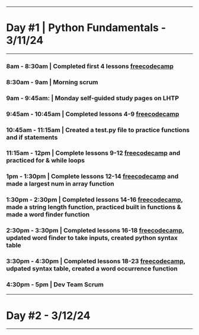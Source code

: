 ------------------------------
# **Day #1 | Python Fundamentals - 3/11/24**
------------------------------
### **8am - 8:30am** | Completed first 4 lessons [freecodecamp](https://www.freecodecamp.org/learn/python-for-everybody#python-for-everybody)
### **8:30am - 9am** | Morning scrum
### **9am - 9:45am:** | Monday self-guided study pages on LHTP
### **9:45am - 10:45am** | Completed lessons 4-9 [freecodecamp](https://www.freecodecamp.org/learn/python-for-everybody#python-for-everybody)
### **10:45am - 11:15am** | Created a test.py file to practice functions and if statements
### **11:15am - 12pm** | Complete lessons 9-12 [freecodecamp](https://www.freecodecamp.org/learn/python-for-everybody#python-for-everybody) and practiced **for & while** loops
### **1pm - 1:30pm** | Complete lessons 12-14 [freecodecamp](https://www.freecodecamp.org/learn/python-for-everybody#python-for-everybody) and made a largest num in array function
### **1:30pm - 2:30pm** | Completed lessons 14-16 [freecodecamp](https://www.freecodecamp.org/learn/python-for-everybody#python-for-everybody), made a string length function, practiced built in functions & made a word finder function 
### **2:30pm - 3:30pm** | Completed lessons 16-18 [freecodecamp](https://www.freecodecamp.org/learn/python-for-everybody#python-for-everybody), updated word finder to take inputs, created python syntax table
### **3:30pm - 4:30pm** | Completed lessons 18-23 [freecodecamp](https://www.freecodecamp.org/learn/python-for-everybody#python-for-everybody), udpated syntax table, created a word occurrence function
### **4:30pm - 5pm** | Dev Team Scrum

------------------------------
# **Day #2 - 3/12/24**
------------------------------
